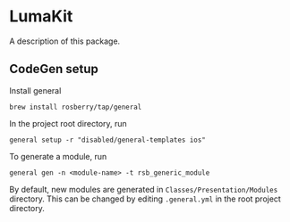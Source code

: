 # LumaKit

A description of this package.

## CodeGen setup

Install general
```
brew install rosberry/tap/general
``` 

In the project root directory, run
```
general setup -r "disabled/general-templates ios"
```

To generate a module, run
```
general gen -n <module-name> -t rsb_generic_module
```

By default, new modules are generated in `Classes/Presentation/Modules` directory.
This can be changed by editing `.general.yml` in the root project directory.
